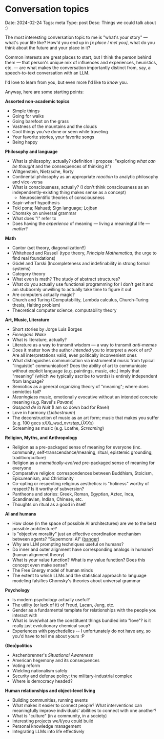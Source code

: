 # Conversation topics
Date: 2024-02-24
Tags: meta
Type: post
Desc: Things we could talk about :)

The most interesting conversation topic to me is "what's your story" — what's your life like? How'd you end up in *[x place I met you]*, what do you think about the future and your place in it? 

Common interests are great places to start, but I think the person behind them — that person's unique mix of influences and experiences, heuristics, etc. — are what makes the conversation importantly distinct from, say, a speech-to-text conversation with an LLM.

I'd love to learn from you, but even more I'd like to *know* you.

Anyway, here are some starting points:

**Assorted non-academic topics**

- Simple things
- Going for walks
- Going barefoot on the grass
- Vastness of the mountains and the clouds
- Cool things you've done or seen while traveling
- Your favorite stories, your favorite songs
- Being happy

**Philosophy and language**

- What is philosophy, actually? (definition I propose: "exploring *what can be thought* and the consequences of thinking it")
- Wittgenstein, Nietzsche, Rorty
- Continental philosophy as an appropriate *reaction* to analytic philosophy and vice-versa
- What is consciousness, actually? (I don't think consciousness as an independently-existing thing makes sense as a concept)
	- Neuroscientific theories of consciousness
- Sapir-whorf hypothesis
- Toki pona; Nahuatl; Sign language; Lojban
- Chomsky on universal grammar
- What does "I" refer to
- Does having the *experience* of meaning — living a meaningful life — *matter*?

**Math**

- Cantor (set theory, diagonalization!!)
- Whitehead and Russell (type theory, *Principia Mathematica*, the urge to find real foundations)
- Gödel and Tarski (Incompleteness and indefinability in strong formal systems)
- Category theory
- What even is math? The study of abstract structures?
- What do you actually use functional programming for I don't get it and am stubbornly unwilling to actually take time to figure it out
- Are computers actually magic?
- Church and Turing (Computability, Lambda calculus, Church-Turing thesis, Halting problem)
- Theoretical computer science, computability theory

**Art, Music, Literature**

- Short stories by Jorge Luis Borges
- *Finnegans Wake*
- What is literature, actually?
- Literature as a way to transmit wisdom — a way to transmit *anti-memes*
- Does it matter how the author *intended* you to interpret a work of art? Are all interpretations valid, even politically inconvenient ones
- What distinguishes communication via instrumental music from typical "linguistic" communication? Does the ability of art to communicate without explicit language (e.g. paintings, music, etc.) imply that "meaning" (which we typically ascribe to words) is entirely independent from language?
- Semiotics as a general organizing theory of "meaning"; where does semiotics fail?
- *Meaningless* music, emotionally evocative without an intended concrete meaning (e.g. Ravel's *Pavane*)
- *Gaspard de la Nuit* (I am so down bad for Ravel) 
- Love in harmony (*Liebestraum*)
- The deconstruction of music as an art form; music that makes you suffer (e.g. 100 gecs *xXXi_wud_nvrstøp_ÜXXx*)
- Screaming as music (e.g. Loathe, *Screaming*)

**Religion, Myths, and Anthropology**

- Religion as a pre-packaged sense of meaning for everyone (inc. community, self-transcendance/meaning, ritual, epistemic grounding, tradition/culture)
- Religion as a *memetically-evolved* pre-packaged sense of meaning for everyone
- Comparative religion: correspondences between Buddhism, Stoicism, Epicureanism, and Christianity
- Co-opting or respecting religious aesthetics: is "holiness" worthy of respect? Is it worthy of subversion? 
- Pantheons and stories: Greek, Roman, Egyptian, Aztec, Inca, Scandinavian, Indian, Chinese, etc.
- Thoughts on ritual as a good in itself

**AI and humans**

- How close (in the space of possible AI architectures) are we to the best possible architecture?
- Is "objective morality" just an effective coordination mechanism between agents? "Supermoral AI" ([banger](https://www.lesswrong.com/posts/umJMCaxosXWEDfS66/moral-reality-check-a-short-story))
- Why are LLM prompting techniques useful on humans?
- Do inner and outer alignment have corresponding analogs in humans? (human alignment theory) 
- What is your value function? What is my value function? Does this concept even make sense?
- The Free Energy model of human minds
- The extent to which LLMs and the statistical approach to language modeling falsifies Chomsky's theories about universal grammar

**Psychology**

- Is modern psychology actually useful?
- The utility (or lack of it) of Freud, Lacan, Jung, etc.
- Gender as a fundamental template for relationships with the people you interact with
- What is love/what are the constituent things bundled into "love"? is it really just evolutionary chemical soup? 
- Experiences with psychedelics -- I unfortunately do not have any, so you'd have to tell me about yours :P

**(Geo)politics**

- Aschenbrenner's *Situational Awareness*
- American hegemony and its consequences
- Voting reform 
- Wielding nationalism safely
- Security and defense policy; the military-industrial complex 
- Where is democracy headed?

**Human relationships and object-level living**

- Building communities, running events
- What makes it easier to connect people? What interventions can meaningfully improve individuals' abilities to connect with one another?
- What is "culture" (in a community, in a society)
- Interesting projects we/I/you could build
- Personal knowledge management
- Integrating LLMs into life effectively
